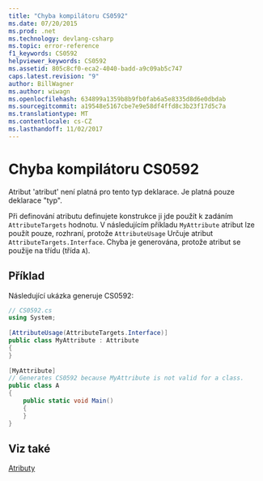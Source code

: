 ```yaml
---
title: "Chyba kompilátoru CS0592"
ms.date: 07/20/2015
ms.prod: .net
ms.technology: devlang-csharp
ms.topic: error-reference
f1_keywords: CS0592
helpviewer_keywords: CS0592
ms.assetid: 805c8cf0-eca2-4040-badd-a9c09ab5c747
caps.latest.revision: "9"
author: BillWagner
ms.author: wiwagn
ms.openlocfilehash: 634899a1359b8b9fb0fab6a5e8335d8d6e0dbdab
ms.sourcegitcommit: a19548e5167cbe7e9e58df4ffd8c3b23f17d5c7a
ms.translationtype: MT
ms.contentlocale: cs-CZ
ms.lasthandoff: 11/02/2017
---
```

# <a name="compiler-error-cs0592"></a>Chyba kompilátoru CS0592
Atribut 'atribut' není platná pro tento typ deklarace. Je platná pouze deklarace "typ".  
  
 Při definování atributu definujete konstrukce ji jde použít k zadáním `AttributeTargets` hodnotu. V následujícím příkladu `MyAttribute` atribut lze použít pouze, rozhraní, protože `AttributeUsage` Určuje atribut `AttributeTargets.Interface`. Chyba je generována, protože atribut se použije na třídu (třída `A`).  
  
## <a name="example"></a>Příklad  
 Následující ukázka generuje CS0592:  
  
```csharp  
// CS0592.cs  
using System;  
  
[AttributeUsage(AttributeTargets.Interface)]  
public class MyAttribute : Attribute   
{  
}  
  
[MyAttribute]  
// Generates CS0592 because MyAttribute is not valid for a class.   
public class A    
{  
    public static void Main()  
    {  
    }  
}  
```  
  
## <a name="see-also"></a>Viz také  
 [Atributy](../../../csharp/programming-guide/concepts/attributes/index.md)
